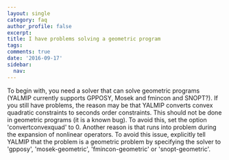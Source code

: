```yaml
---
layout: single
category: faq
author_profile: false
excerpt: 
title: I have problems solving a geometric program
tags:
comments: true
date: '2016-09-17'
sidebar:
  nav:
---
```


To begin with, you need a solver that can solve geometric programs (YALMIP currently supports GPPOSY, Mosek and fmincon and SNOPT?). If you still have problems, the reason may be that YALMIP converts convex quadratic constraints to seconds order constraints. This should not be done in geometric programs (it is a known bug). To avoid this, set the option 'convertconvexquad' to 0. Another reason is that runs into problem during the expansion of nonlinear operators. To avoid this issue, explicitly tell YALMIP that the problem is a geometric problem by specifying the solver to 'gpposy', 'mosek-geometric', 'fmincon-geometric' or 'snopt-geometric'.
